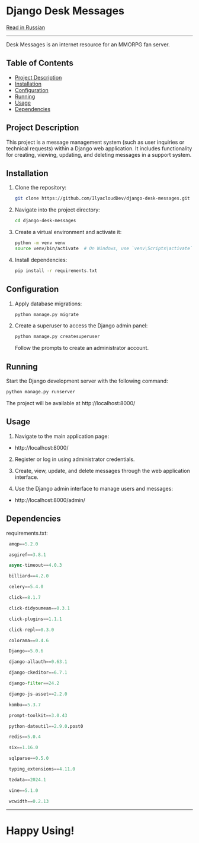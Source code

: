 # Django Desk Messages

[Read in Russian](README_ru.md)

---

Desk Messages is an internet resource for an MMORPG fan server.

## Table of Contents

- [Project Description](#project-description)
- [Installation](#installation)
- [Configuration](#configuration)
- [Running](#running)
- [Usage](#usage)
- [Dependencies](#dependencies)

## Project Description

This project is a message management system (such as user inquiries or technical requests) within a Django web application. It includes functionality for creating, viewing, updating, and deleting messages in a support system.

## Installation

1. Clone the repository:
    ```sh
    git clone https://github.com/IlyacloudDev/django-desk-messages.git
    ```
   
2. Navigate into the project directory:
    ```sh
    cd django-desk-messages
    ```
   
3. Create a virtual environment and activate it:
    ```sh
    python -m venv venv
    source venv/bin/activate  # On Windows, use `venv\Scripts\activate`
    ```
   
4. Install dependencies:
    ```sh
    pip install -r requirements.txt
    ```

## Configuration

1. Apply database migrations:
    ```sh
    python manage.py migrate
    ```
   
2. Create a superuser to access the Django admin panel:
    ```sh
    python manage.py createsuperuser
    ```
   Follow the prompts to create an administrator account.

## Running

Start the Django development server with the following command:
```sh
python manage.py runserver
```
The project will be available at http://localhost:8000/


## Usage
1. Navigate to the main application page:
- http://localhost:8000/


2. Register or log in using administrator credentials.


3. Create, view, update, and delete messages through the web application interface.


4. Use the Django admin interface to manage users and messages:
- http://localhost:8000/admin/


## Dependencies
 requirements.txt:
   ```python
    amqp==5.2.0

    asgiref==3.8.1

    async-timeout==4.0.3

    billiard==4.2.0

    celery==5.4.0

    click==8.1.7

    click-didyoumean==0.3.1

    click-plugins==1.1.1

    click-repl==0.3.0

    colorama==0.4.6

    Django==5.0.6

    django-allauth==0.63.1

    django-ckeditor==6.7.1

    django-filter==24.2

    django-js-asset==2.2.0

    kombu==5.3.7

    prompt-toolkit==3.0.43

    python-dateutil==2.9.0.post0

    redis==5.0.4

    six==1.16.0

    sqlparse==0.5.0

    typing_extensions==4.11.0

    tzdata==2024.1

    vine==5.1.0

    wcwidth==0.2.13
   ```


---
# Happy Using!
